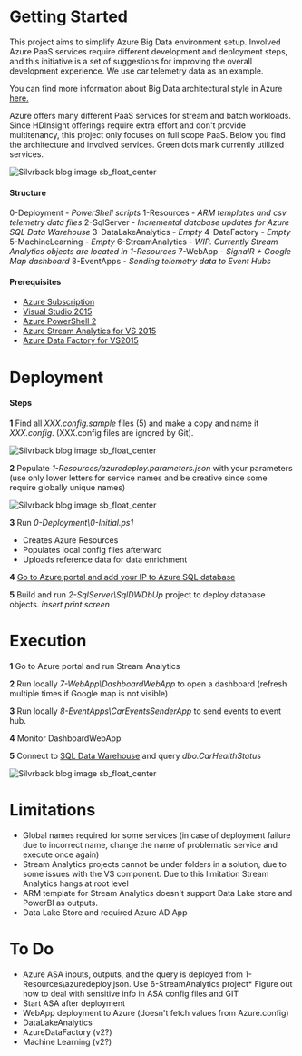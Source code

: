 # Getting Started

This project aims to simplify Azure Big Data environment setup. Involved Azure PaaS services require different development and deployment steps, and this initiative is a set of suggestions for improving the overall development experience. We use car telemetry data as an example. 

You can find more information about Big Data architectural style in Azure [here.](https://docs.microsoft.com/en-us/azure/architecture/guide/architecture-styles/big-data)

Azure offers many different PaaS services for stream and batch workloads. Since HDInsight offerings require extra effort and don't provide multitenancy, this project only focuses on full scope PaaS. Below you find the architecture and involved services. Green dots mark currently utilized services. 


![Silvrback blog image sb_float_center](https://silvrback.s3.amazonaws.com/uploads/63050ce6-d2f8-4e8c-a610-5184abdaac73/Azure%20Big%20Data%20(1).png)


#### Structure
0-Deployment - *PowerShell scripts*
1-Resources - *ARM templates and csv telemetry data files*
2-SqlServer - *Incremental database updates for Azure SQL Data Warehouse*
3-DataLakeAnalytics - *Empty*
4-DataFactory - *Empty*
5-MachineLearning - *Empty*
6-StreamAnalytics  - *WIP. Currently Stream Analytics objects are located in 1-Resources*
7-WebApp - *SignalR + Google Map dashboard*
8-EventApps - *Sending telemetry data to Event Hubs*

#### Prerequisites
* [Azure Subscription](https://azure.microsoft.com/en-us/free/)
* [Visual Studio 2015](https://www.visualstudio.com/vs/older-downloads/)
* [Azure PowerShell 2](https://docs.microsoft.com/en-us/powershell/azure/overview?view=azurermps-4.4.0)
* [Azure Stream Analytics for VS 2015](https://docs.microsoft.com/en-us/azure/stream-analytics/stream-analytics-tools-for-visual-studio)
* [Azure Data Factory for VS2015](https://marketplace.visualstudio.com/items?itemName=AzureDataFactory.MicrosoftAzureDataFactoryToolsforVisualStudio2015)


# Deployment
#### Steps
**1** Find all *XXX.config.sample* files (5) and make a copy and name it *XXX.config*. (XXX.config files are ignored by Git). 

![Silvrback blog image sb_float_center](https://silvrback.s3.amazonaws.com/uploads/7c2cf059-cdda-4a2a-b53a-03ca2a28930b/1-Resources.jpg)

**2** Populate *1-Resources/azuredeploy.parameters.json* with your parameters (use only lower letters for service names and be creative since some require globally unique names)

![Silvrback blog image sb_float_center](https://silvrback.s3.amazonaws.com/uploads/809f97d3-b069-480e-b916-9b69826f61bf/azure-big-data-starter%20-%20Microsoft%20Visual%20Studio_2_medium.jpg)

**3** Run *0-Deployment\0-Initial.ps1* 
- Creates Azure Resources
- Populates local config files afterward
- Uploads reference data for data enrichment

**4** [Go to Azure portal and add your IP to Azure SQL database](https://msftplayground.com/2017/01/adding-your-client-ip-to-the-azure-sql-server-firewall/)

**5** Build and run *2-SqlServer\SqlDWDbUp* project to deploy database objects.
*insert print screen*
 
# Execution
**1** Go to Azure portal and run Stream Analytics

**2** Run locally  *7-WebApp\DashboardWebApp* to open a dashboard (refresh multiple times if Google map is not visible)

**3** Run locally *8-EventApps\CarEventsSenderApp* to send events to event hub.

**4** Monitor DashboardWebApp 

**5** Connect to [SQL Data Warehouse](https://docs.microsoft.com/en-us/azure/sql-data-warehouse/sql-data-warehouse-query-visual-studio) and query *dbo.CarHealthStatus*

![Silvrback blog image sb_float_center](https://silvrback.s3.amazonaws.com/uploads/3b34f265-9a84-4992-9ade-fa4fc46f6a4b/azure-big-data-starter%20-%20Microsoft%20Visual%20Studio_3_medium.jpg)

# Limitations
* Global names required for some services (in case of deployment failure due to incorrect name, change the name of problematic service and execute once again) 
* Stream Analytics projects cannot be under folders in a solution, due to some issues with the VS component. Due to this limitation Stream Analytics hangs at root level
* ARM template for Stream Analytics doesn't support Data Lake store and PowerBI as outputs. 
* Data Lake Store and required Azure AD App
 

# To Do
* Azure ASA inputs, outputs, and the query is deployed from 1-Resources\azuredeploy.json. Use 6-StreamAnalytics project* Figure out how to deal with sensitive info in ASA config files and GIT
* Start ASA after deployment 
* WebApp deployment to Azure (doesn't fetch values from Azure.config)
* DataLakeAnalytics 
* AzureDataFactory (v2?)
* Machine Learning (v2?)

